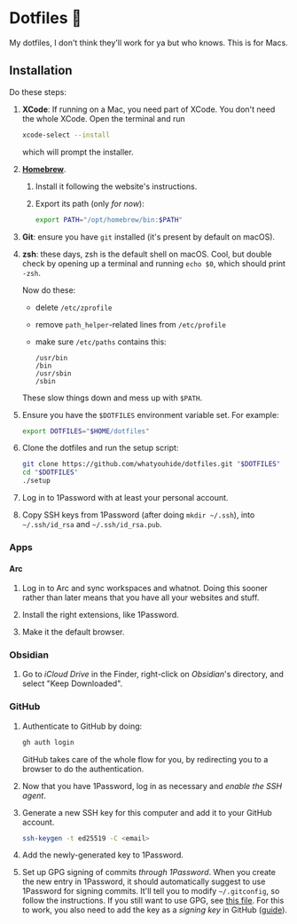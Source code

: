 # Dotfiles 🥑

My dotfiles, I don't think they'll work for ya but who knows. This is for Macs.

## Installation

Do these steps:

  1. **XCode**: If running on a Mac, you need part of XCode. You don't need the
     whole XCode. Open the terminal and run

     ```sh
     xcode-select --install
     ```

     which will prompt the installer.

  1. [**Homebrew**][homebrew].

     1. Install it following the website's instructions.

     1. Export its path (only *for now*):

        ```sh
        export PATH="/opt/homebrew/bin:$PATH"
        ```

  1. **Git**: ensure you have `git` installed (it's present by default on macOS).

  1. **zsh**: these days, zsh is the default shell on macOS. Cool, but double check by opening up a terminal and running `echo $0`, which should print `-zsh`.

     Now do these:

       * delete `/etc/zprofile`

       * remove `path_helper`-related lines from `/etc/profile`

       * make sure `/etc/paths` contains this:

         ```shell
         /usr/bin
         /bin
         /usr/sbin
         /sbin
         ```

     These slow things down and mess up with `$PATH`.

  1. Ensure you have the `$DOTFILES` environment variable set. For example:

     ```sh
     export DOTFILES="$HOME/dotfiles"
     ```

  1. Clone the dotfiles and run the setup script:

     ```sh
     git clone https://github.com/whatyouhide/dotfiles.git "$DOTFILES"
     cd "$DOTFILES"
     ./setup
     ```

  1. Log in to 1Password with at least your personal account.

  1. Copy SSH keys from 1Password (after doing `mkdir ~/.ssh`), into
     `~/.ssh/id_rsa` and `~/.ssh/id_rsa.pub`.

### Apps

#### Arc

  1. Log in to Arc and sync workspaces and whatnot. Doing this sooner rather than later means that you have all your websites and stuff.

  1. Install the right extensions, like 1Password.

  1. Make it the default browser.

### Obsidian

  1. Go to *iCloud Drive* in the Finder, right-click on *Obsidian*'s directory, and select "Keep Downloaded".

### GitHub

  1. Authenticate to GitHub by doing:

     ```sh
     gh auth login
     ```

     GitHub takes care of the whole flow for you, by redirecting you to a
     browser to do the authentication.

  1. Now that you have 1Password, log in as necessary and *enable the SSH agent*.

  1. Generate a new SSH key for this computer and add it to your GitHub account.

     ```sh
     ssh-keygen -t ed25519 -C <email>
     ```

  1. Add the newly-generated key to 1Password.

  1. Set up GPG signing of commits *through 1Password*. When you create the new entry in 1Password, it should automatically suggest to use 1Password for signing commits. It'll tell you to modify `~/.gitconfig`, so follow the instructions. If you still want to use GPG, see [this file](./gpg.md). For this to work, you also need to add the key as a *signing key* in GitHub ([guide](https://blog.1password.com/git-commit-signing/)).

[homebrew]: http://brew.sh/
